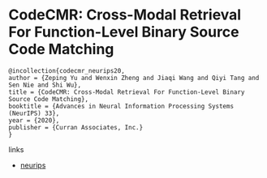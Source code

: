 # CodeCMR: Cross-Modal Retrieval For Function-Level Binary Source Code Matching

```
@incollection{codecmr_neurips20,
author = {Zeping Yu and Wenxin Zheng and Jiaqi Wang and Qiyi Tang and Sen Nie and Shi Wu},
title = {CodeCMR: Cross-Modal Retrieval For Function-Level Binary Source Code Matching},
booktitle = {Advances in Neural Information Processing Systems (NeurIPS) 33},
year = {2020},
publisher = {Curran Associates, Inc.}
}
```

links
- [neurips](https://nips.cc/Conferences/2020/ScheduleMultitrack?event=16972)
